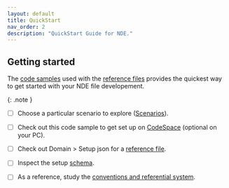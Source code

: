 ```yaml
---
layout: default
title: QuickStart  
nav_order: 2
description: "QuickStart Guide for NDE."
---
```



## Getting started

The [code samples](./code-samples/code-samples.html) used with the [reference files](./reference-files/reference-files.html) provides the quickest way to get started with your NDE file developement.

{: .note }

- [ ] Choose a particular scenario to explore ([Scenarios](./general-concepts/scenarios.html)).

- [ ] Check out this code sample to get set up on [CodeSpace](./code-samples/code-samples.html) (optional on your PC).

- [ ] Check out Domain > Setup json for a [reference file](./reference-files/reference-files.html).

- [ ] Inspect the setup [schema](./schema_doc.html).

- [ ] As a reference, study the [conventions and referential system](./conventions/conventions.html).
